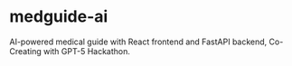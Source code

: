 # medguide-ai
AI-powered medical guide with React frontend and FastAPI backend, Co-Creating with GPT-5 Hackathon.
